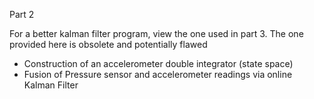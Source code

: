 Part 2

For a better kalman filter program, view the one used in part 3. The one provided here is obsolete and potentially flawed

* Construction of an accelerometer double integrator (state space)
* Fusion of Pressure sensor and accelerometer readings via online Kalman Filter
